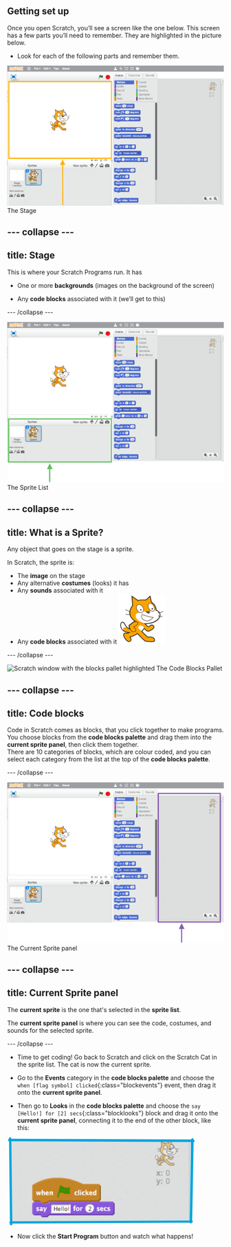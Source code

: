 ## Getting set up

Once you open Scratch, you’ll see a screen like the one below. 
This screen has a few parts you’ll need to remember. They are highlighted in the picture below. 

+ Look for each of the following parts and remember them.

 ![Scratch window with the stage highlighted](images/hlStage.png)
 The Stage

--- collapse ---
--- 
title: Stage
---
This is where your Scratch Programs run. It has

* One or more **backgrounds** \(images on the background of the screen\)

* Any **code blocks** associated with it \(we’ll get to this\)

--- /collapse ---

 ![Scratch window with the sprite list highlighted](images/hlSpriteList.png)
 The Sprite List

--- collapse ---
--- 
title: What is a Sprite?
---

Any object that goes on the stage is a sprite.  

In Scratch, the sprite is:
* The **image** on the stage
* Any alternative **costumes** \(looks\) it has
* Any **sounds** associated with it
* Any **code blocks** associated with it ![](images/setup2.png)

--- /collapse ---

 ![Scratch window with the blocks pallet highlighted](images/hlBlocksPallet.png)
 The Code Blocks Pallet

--- collapse ---
--- 
title: Code blocks
---

Code in Scratch comes as blocks, that you click together to make programs. You choose blocks from the **code blocks palette** and drag them into the **current sprite panel**, then click them together.  
There are 10 categories of blocks, which are colour coded, and you can select each category from the list at the top of the **code blocks palette**.

--- /collapse ---


 ![Scratch window with the current sprite panel highlighted](images/hlCurrentSpritePanel.png)
 The Current Sprite panel


--- collapse ---
--- 
title: Current Sprite panel
---

The **current sprite** is the one that's selected in the **sprite list**.

The **current sprite panel** is where you can see the code, costumes, and sounds for the selected sprite.

--- /collapse ---

+ Time to get coding! Go back to Scratch and click on the Scratch Cat in the sprite list. The cat is now the current sprite.  
   
+ Go to the **Events** category in the **code blocks palette** and choose the `when [flag symbol] clicked`{:class="blockevents"} event, then drag it onto the **current sprite panel**.  

+ Then go to **Looks** in the **code blocks palette** and choose the `say [Hello!] for [2] secs`{:class="blocklooks"} block and drag it onto the **current sprite panel**, connecting it to the end of the other block, like this: 

![](images/setup3.png)

+ Now click the **Start Program** button and watch what happens!



